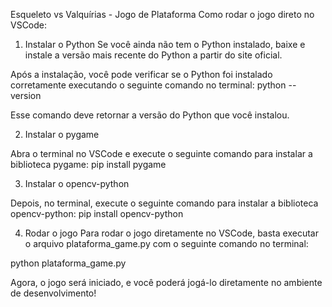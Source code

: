 Esqueleto vs Valquírias - Jogo de Plataforma
Como rodar o jogo direto no VSCode:


1. Instalar o Python
Se você ainda não tem o Python instalado, baixe e instale a versão mais recente do Python a partir do site oficial.

Após a instalação, você pode verificar se o Python foi instalado corretamente executando o seguinte comando no terminal:
python --version

Esse comando deve retornar a versão do Python que você instalou.

2. Instalar o pygame

Abra o terminal no VSCode e execute o seguinte comando para instalar a biblioteca pygame:
pip install pygame

3. Instalar o opencv-python

Depois, no terminal, execute o seguinte comando para instalar a biblioteca opencv-python:
pip install opencv-python

4. Rodar o jogo
Para rodar o jogo diretamente no VSCode, basta executar o arquivo plataforma_game.py com o seguinte comando no terminal:

python plataforma_game.py

Agora, o jogo será iniciado, e você poderá jogá-lo diretamente no ambiente de desenvolvimento!

